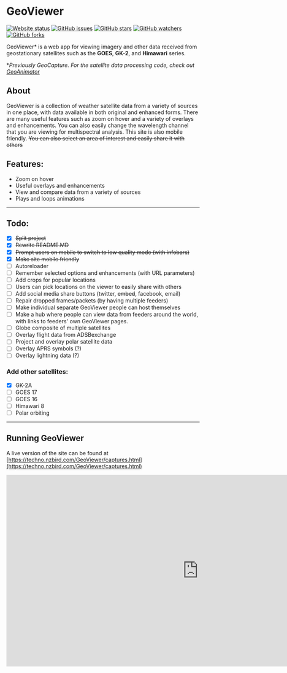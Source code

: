 # GeoViewer
[![Website status](https://img.shields.io/website-up-down-green-red/https/techno.nzbird.com/GeoViewer/captures.html.svg)](https://techno.nzbird.com/GeoViewer/captures.html)
[![GitHub issues](https://img.shields.io/github/issues/technobird22/geoviewer)](https://GitHub.com/technobird22/GeoViewer/issues/)
[![GitHub stars](https://img.shields.io/github/stars/technobird22/GeoViewer.svg?style=social&label=Star&maxAge=2592000)](https://github.com/technobird22/GeoViewer/stargazers/)
[![GitHub watchers](https://img.shields.io/github/watchers/technobird22/GeoViewer.svg?style=social&label=Watch&maxAge=2592000)](https://GitHub.com/technobird22/GeoViewer/watchers/)
[![GitHub forks](https://img.shields.io/github/forks/technobird22/GeoViewer.svg?style=social&label=Fork&maxAge=2592000)](https://GitHub.com/technobird22/GeoViewer/network/)


GeoViewer* is a web app for viewing imagery and other data received from geostationary satellites such as the **GOES**, **GK-2**, and **Himawari** series.

**Previously GeoCapture. For the satellite data processing code, check out [GeoAnimator](https://github.com/technobird22/geoanimator/)*

## About
GeoViewer is a collection of weather satellite data from a variety of sources in one place, with data available in both original and enhanced forms. There are many useful features such as zoom on hover and a variety of overlays and enhancements. You can also easily change the wavelength channel that you are viewing for multispectral analysis. This site is also mobile friendly. <del>You can also select an area of interest and easily share it with others</del>

## Features:
- Zoom on hover
- Useful overlays and enhancements
- View and compare data from a variety of sources
- Plays and loops animations
-----

## Todo:
- [x] <del>Split project</del>
- [x] <del>Rewrite README.MD</del>
- [x] <del>Prompt users on mobile to switch to low quality mode (with infobars)</del>
- [x] <del>Make site mobile friendly</del>
- [ ] Autoreloader
- [ ] Remember selected options and enhancements (with URL parameters)
- [ ] Add crops for popular locations
- [ ] Users can pick locations on the viewer to easily share with others
- [ ] Add social media share buttons (twitter, <del>embed</del>, facebook, email)
- [ ] Repair dropped frames/packets (by having multiple feeders)
- [ ] Make individual separate GeoViewer people can host themselves
- [ ] Make a hub where people can view data from feeders around the world, with links to feeders' own GeoViewer pages.
- [ ] Globe composite of multiple satellites
- [ ] Overlay flight data from ADSBexchange
- [ ] Project and overlay polar satellite data
- [ ] Overlay APRS symbols (?)
- [ ] Overlay lightning data (?)

### Add other satellites:
- [x] GK-2A
- [ ] GOES 17
- [ ] GOES 16
- [ ] Himawari 8
- [ ] Polar orbiting

-----

## Running GeoViewer
A live version of the site can be found at [https://techno.nzbird.com/GeoViewer/captures.html](https://techno.nzbird.com/GeoViewer/captures.html)
<iframe src="https://techno.nzbird.com/GeoViewer/captures.html" width="1000" height="500" frameborder="0" allowfullscreen/>

**We are currently working on a version of GeoViewer that people can host themselves for their own station.<br>Keep tuned for that!

## Browser requirements
GeoViewer requires a relatively modern browser and JavaScript to function properly.

Tested on Chrome 88 and Firefox 84.
Site is mobile friendly.
